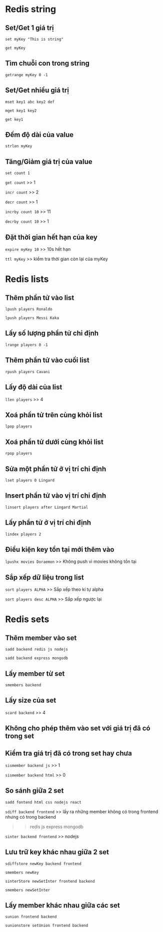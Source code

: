 # Redis string

## Set/Get 1 giá trị

```set myKey "This is string"```

```get myKey```

## Tìm chuỗi con trong string

```getrange myKey 0 -1```

## Set/Get nhiều giá trị

```mset key1 abc key2 def```

```mget key1 key2```

```get key1```

## Đếm độ dài của value

```strlen myKey```

## Tăng/Giảm giá trị của value

```set count 1```

```get count``` >> 1

```incr count``` >> 2

```decr count``` >> 1

```incrby count 10``` >> 11

```decrby count 10``` >> 1

## Đặt thời gian hết hạn của key

```expire myKey 10``` >> 10s hết hạn

```ttl myKey``` >> kiểm tra thời gian còn lại của myKey

# Redis lists

## Thêm phần tử vào list

```lpush players Ronaldo```

```lpush players Messi Kaka```

## Lấy số lượng phần tử chỉ định

```lrange players 0 -1```

## Thêm phần tử vào cuối list

```rpush players Cavani```

## Lấy độ dài của list

```llen players``` >> 4

## Xoá phần tử trên cùng khỏi list

```lpop players```

## Xoá phần tử dưới cùng khỏi list

```rpop players```

## Sửa một phần tử ở vị trí chỉ định

```lset players 0 Lingard```

## Insert phần tử vào vị trí chỉ định

```linsert players after Lingard Martial```

## Lấy phần tử ở vị trí chỉ định

```lindex players 2```

## Điều kiện key tồn tại mới thêm vào

```lpushx movies Doraemon``` >> Không push vì movies không tồn tại

## Sắp xếp dữ liệu trong list

```sort players ALPHA``` >> Sắp xếp theo kí tự alpha

```sort players desc ALPHA``` >> Sắp xếp ngược lại

# Redis sets

## Thêm member vào set

```sadd backend redis js nodejs```

```sadd backend express mongodb```

## Lấy member từ set

```smembers backend```

## Lấy size của set

```scard backend``` >> 4

## Không cho phép thêm vào set với giá trị đã có trong set

## Kiểm tra giá trị đã có trong set hay chưa

```sismember backend js```  >> 1

```sismember backend html```  >> 0

## So sánh giữa 2 set

```sadd fontend html css nodejs react```

```sdiff backend frontend``` >> lấy ra những member không có trong frontend nhưng có trong backend
>> redis js express mongodb

```sinter backend frontend``` >> nodejs

## Lưu trữ key khác nhau giữa 2 set

```sdiffstore newKey backend frontend```

```smembers newKey```

```sinterStore newSetInter frontend backend```

```smembers newSetInter```

## Lấy member khác nhau giữa các set

```sunion frontend backend```

```sunionstore setUnion frontend backend```

